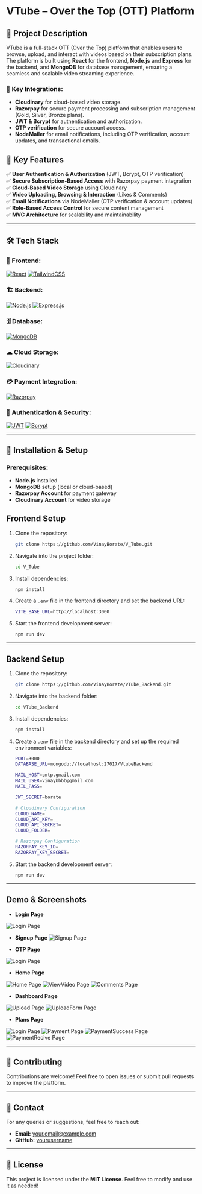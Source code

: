 # VTube – Over the Top (OTT) Platform

## 📌 Project Description
VTube is a full-stack OTT (Over the Top) platform that enables users to browse, upload, and interact with videos based on their subscription plans. The platform is built using **React** for the frontend, **Node.js** and **Express** for the backend, and **MongoDB** for database management, ensuring a seamless and scalable video streaming experience.

### 🔹 Key Integrations:
- **Cloudinary** for cloud-based video storage.
- **Razorpay** for secure payment processing and subscription management (Gold, Silver, Bronze plans).
- **JWT & Bcrypt** for authentication and authorization.
- **OTP verification** for secure account access.
- **NodeMailer** for email notifications, including OTP verification, account updates, and transactional emails.

## 🚀 Key Features
✅ **User Authentication & Authorization** (JWT, Bcrypt, OTP verification)  
✅ **Secure Subscription-Based Access** with Razorpay payment integration  
✅ **Cloud-Based Video Storage** using Cloudinary  
✅ **Video Uploading, Browsing & Interaction** (Likes & Comments)  
✅ **Email Notifications** via NodeMailer (OTP verification & account updates)  
✅ **Role-Based Access Control** for secure content management  
✅ **MVC Architecture** for scalability and maintainability  

---

## 🛠 Tech Stack

### 🎨 Frontend:
[![React](https://img.shields.io/badge/React-20232A?style=for-the-badge&logo=react&logoColor=61DAFB)](https://reactjs.org/)
[![TailwindCSS](https://img.shields.io/badge/TailwindCSS-38B2AC?style=for-the-badge&logo=tailwind-css&logoColor=white)](https://tailwindcss.com/)

### 🏗 Backend:
[![Node.js](https://img.shields.io/badge/Node.js-43853D?style=for-the-badge&logo=node.js&logoColor=white)](https://nodejs.org/)
[![Express.js](https://img.shields.io/badge/Express.js-404D59?style=for-the-badge&logo=express&logoColor=white)](https://expressjs.com/)

### 🗄 Database:
[![MongoDB](https://img.shields.io/badge/MongoDB-4EA94B?style=for-the-badge&logo=mongodb&logoColor=white)](https://www.mongodb.com/)

### ☁ Cloud Storage:
[![Cloudinary](https://img.shields.io/badge/Cloudinary-3448C5?style=for-the-badge&logo=cloudinary&logoColor=white)](https://cloudinary.com/)

### 💳 Payment Integration:
[![Razorpay](https://img.shields.io/badge/Razorpay-007AFF?style=for-the-badge&logo=razorpay&logoColor=white)](https://razorpay.com/)

### 🔑 Authentication & Security:
[![JWT](https://img.shields.io/badge/JWT-000000?style=for-the-badge&logo=jsonwebtokens&logoColor=white)](https://jwt.io/)
[![Bcrypt](https://img.shields.io/badge/Bcrypt-4A90E2?style=for-the-badge&logoColor=white)](https://www.npmjs.com/package/bcrypt)

---

## 📜 Installation & Setup
### Prerequisites:
- **Node.js** installed
- **MongoDB** setup (local or cloud-based)
- **Razorpay Account** for payment gateway
- **Cloudinary Account** for video storage

## Frontend Setup

1. Clone the repository:
   ```sh
   git clone https://github.com/VinayBorate/V_Tube.git
   ```
2. Navigate into the project folder:
   ```sh
   cd V_Tube
   ```
3. Install dependencies:
   ```sh
   npm install
   ```
4. Create a `.env` file in the frontend directory and set the backend URL:
   ```sh
   VITE_BASE_URL=http://localhost:3000
   ```
5. Start the frontend development server:
   ```sh
   npm run dev
   ```

---

## Backend Setup

1. Clone the repository:
   ```sh
   git clone https://github.com/VinayBorate/VTube_Backend.git
   ```
2. Navigate into the backend folder:
   ```sh
   cd VTube_Backend
   ```
3. Install dependencies:
   ```sh
   npm install
   ```
4. Create a `.env` file in the backend directory and set up the required environment variables:
   ```sh
   PORT=3000
   DATABASE_URL=mongodb://localhost:27017/VtubeBackend

   MAIL_HOST=smtp.gmail.com
   MAIL_USER=vinaybbbb@gmail.com
   MAIL_PASS=

   JWT_SECRET=borate

   # Cloudinary Configuration
   CLOUD_NAME=
   CLOUD_API_KEY=
   CLOUD_API_SECRET=
   CLOUD_FOLDER=

   # Razorpay Configuration
   RAZORPAY_KEY_ID=
   RAZORPAY_KEY_SECRET=
   ```
5. Start the backend development server:
   ```sh
   npm run dev
   ```


---

## Demo & Screenshots
  
- **Login Page** 
 <img src="ReadmeImages/Login.png" alt="Login Page">

- **Signup Page** 
  <img src="ReadmeImages/Signup.png" alt="Signup Page">

- **OTP Page**
<img src="ReadmeImages/OTP.png" alt="Login Page">

- **Home Page**
<img src="ReadmeImages/Home.png" alt="Home Page">
<img src="ReadmeImages/ViewVideo.png" alt="ViewVideo Page">
<img src="ReadmeImages/Comments.png" alt="Comments Page">

- **Dashboard Page**
<img src="ReadmeImages/Upload.png" alt="Upload Page">
<img src="ReadmeImages/UploadForm.png" alt="UploadForm Page">

- **Plans Page**
<img src="ReadmeImages/Plans.png" alt="Login Page">
<img src="ReadmeImages/Payment.png" alt="Payment Page">
<img src="ReadmeImages/PaymentSuccess.png" alt="PaymentSuccess Page">
<img src="ReadmeImages/Paymentrazorpay.png" alt="PaymentRecive Page">


---

## 🎯 Contributing
Contributions are welcome! Feel free to open issues or submit pull requests to improve the platform.

---

## 📧 Contact
For any queries or suggestions, feel free to reach out:
- **Email:** your.email@example.com
- **GitHub:** [yourusername](https://github.com/yourusername)

---

## 📜 License
This project is licensed under the **MIT License**. Feel free to modify and use it as needed!

